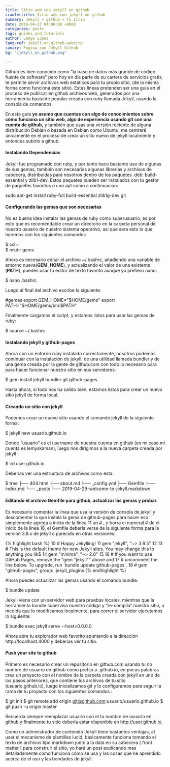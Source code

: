 ```yaml
---
title: Sitio web con jekyll en github
crawlertitle: Sitio web con jekyll en github
summary: Jekyll + github = Tu sitio
date: 2019-04-27 04:00:00 +0000
categories: posts
tags: guides_and_tutorials
author: Lemys Lopez
lang-ref: jekyll-on-github-website
sumary: Pagina con Jekyll Github
bg: "/jekyll_on_github.png"

---
```


Github es bien conocido como "la base de datos más grande de código fuente de software" pero hoy en día parte de su cartera de servicios gratis, te permite servir archivos web estáticos para tu propio sitio, (de la misma forma como funciona este sitio). Estas líneas pretenden ser una guía en el proceso de publicar en github archivos web, generados por una herramienta bastante popular creada con ruby llamada Jekyll, usando la consola de comandos.

En esta guía **yo asumo que cuentas con algo de conocimientos sobre cómo funciona un sitio web, algo de experiencia usando git con una cuenta de github,** y también que usas una versión reciente de alguna distribución Debian o basada en Debian como Ubuntu, me centraré únicamente en el proceso de crear un sitio nuevo de jekyll localmente y entonces subirlo a github.

####  Instalando Dependencias

Jekyll fue programado con ruby, y por tanto hace bastante uso de algunas de sus gemas, también son necesarias algunas librerías y archivos de cabecera, distribuidas para nosotros dentro de los paquetes .deb: build-essential y zlib1-dev. Estos paquetes pueden ser instalados con tu gestor de paquetes favoritos o con apt como a continuación:

   sudo apt-get install ruby-full build-essential zlib1g-dev git

#### Configurando las gemas que son necesarias

No es buena idea instalar las gemas de ruby como superusuario, es por esto que es recomendable crear un directorio en la carpeta personal de nuestro usuario de nuestro sistema operativo, asi que sera esto lo que haremos con los siguientes comandos

   $ cd ~ \
   $ mkdir gems

Ahora es necesario editar el archivo \~/.bashrc, añadiendo una variable de entorno nueva(**GEM_HOME**), y actualizando el valor de una existente (**PATH**),  puedes usar tu editor de texto favorito aunque yo prefiero nano:

   $ nano .bashrc

    

Luego al final del archivo escribe lo siguiente:

   #gemas 
   export GEM_HOME="$HOME/gems"
   export PATH="$HOME/gems/bin:$PATH"

Finalmente cargamos el script, y estamos listos para usar las gemas de ruby:

   $ source ~/.bashrc

#### Instalando jekyll y github-pages

Ahora con un entorno ruby instalado correctamente, nosotros podemos continuar con la instalación de jekyll, de una utilidad llamada bundler y de una gema creada por la gente de github.com con todo lo necesario para para hacer funcionar nuestro sitio en sus servidores:

   $ gem install jekyll bundler git  github-pages

Hasta ahora, si todo nos ha salido bien, estamos listos para crear un nuevo sitio jekyll de forma local.

#### Creando un sitio con jekyll

Podemos crear un nuevo sitio usando el comando jekyll de la siguiente forma:

   $ jekyll new usuario.github.io

Donde “usuario” es el username de nuestra cuenta en github (en mi caso mi cuenta es lemyskaman), luego nos dirigimos a la nueva carpeta creada por jekyll :

   $ cd user.github.io

Deberías ver una estructura de archivos como esta:

   $ tree
   ├── 404.html
   ├── about.md
   ├── _config.yml
   ├── Gemfile
   ├── index.md
   └── _posts
       └── 2019-04-29-welcome-to-jekyll.markdown

#### Editando el archivo Gemfile para github, actualizar las gemas y probar.

Es necesario comentar la línea que usa la versión de consola de jekyll y descomentar la que instala la gema de github-pages para hacer eso simplemente agrega a inicio de la línea 11 un # , y borra el numeral # de el inicio de la línea 18, el Gemfile debería verse de la siguiente forma para la versión 3.8.x de jekyll o parecido en otras versiones:

{% highlight bash %}
10 # Happy Jekylling!
11 gem "jekyll", "\~> 3.8.5"
12
13 # This is the default theme for new Jekyll sites. You may change this to anything you lik$
14 gem "minima", "\~> 2.0"
15
16 # If you want to use GitHub Pages, remove the "gem "jekyll"" above and
17 # uncomment the line below. To upgrade, run \`bundle update github-pages\`.
18 # gem "github-pages", group: :jekyll_plugins
{% endhighlight %}

Ahora puedes actualizar las gemas usando el comando bundle:

   $ bundle update

Jekyll viene con un servidor web para pruebas locales, mientras que la herramienta bundle supervisa nuestro código y “re-compila” nuestro sitio, a medida que lo modificamos localmente, para correr el servidor ejecutamos lo siguiente:

   $ bundle exec jekyll serve --host=0.0.0.0

Ahora abre tu explorador web favorito apuntando a la dirección  http://localhost:4000 y deberías ver tu sitio.

#### Push your site to github

Primero es necesario crear un repositorio en github.com usando tu no nombre de usuario en github  como prefijo a .github.io, en pocas palabras crea un proyecto con el nombre de la carpeta creada con jekyll en uno de los pasos anteriores, que contiene los archivos de tu sitio (usuario.github.io), luego inicializamos git y lo configuramos  para seguir la rama de tu proyecto con los siguientes comandos :

   $ git init
   $ git remote add origin git@github.com:usuario/usuario.github.io
   $ git push -u origin master

Recuerda siempre reemplazar usuario con el tu nombre de usuario en github y finalmente tu sitio debería estar disponible en http://user.github.io.

Como un administrador de contenido Jekyll tiene bastantes ventajas, al usar el mecanismo de plantillas lucid, básicamente funciona tomando el texto de archivos tipo markdown junto a la data en su cabecera ( front matter ) para construir el sitio, yo haré un post explicando mas detalladamente como funciona cómo se usa y las cosas que he aprendido acerca de el uso y las bondades de jekyll.





